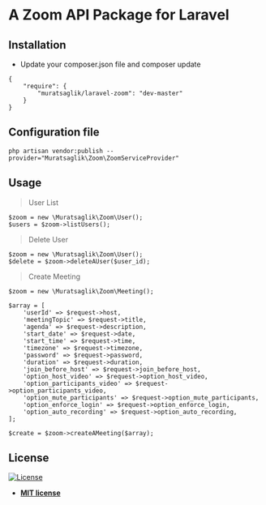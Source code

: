 # A Zoom API Package for Laravel

## Installation

-  Update your composer.json file and composer update

```shell
{
    "require": {
        "muratsaglik/laravel-zoom": "dev-master"
    }
}
```

## Configuration file

```shell
php artisan vendor:publish --provider="Muratsaglik\Zoom\ZoomServiceProvider"
```
## Usage
> User List
```shell
$zoom = new \Muratsaglik\Zoom\User();
$users = $zoom->listUsers();
```
> Delete User
```shell
$zoom = new \Muratsaglik\Zoom\User();
$delete = $zoom->deleteAUser($user_id);
```
> Create Meeting
```shell
$zoom = new \Muratsaglik\Zoom\Meeting();

$array = [
    'userId' => $request->host,
    'meetingTopic' => $request->title,
    'agenda' => $request->description,
    'start_date' => $request->date,
    'start_time' => $request->time,
    'timezone' => $request->timezone,
    'password' => $request->password,
    'duration' => $request->duration,
    'join_before_host' => $request->join_before_host,
    'option_host_video' => $request->option_host_video,
    'option_participants_video' => $request->option_participants_video,
    'option_mute_participants' => $request->option_mute_participants,
    'option_enforce_login' => $request->option_enforce_login,
    'option_auto_recording' => $request->option_auto_recording,
];

$create = $zoom->createAMeeting($array);
```


## License

[![License](http://img.shields.io/:license-mit-blue.svg?style=flat-square)](http://badges.mit-license.org)

- **[MIT license](http://opensource.org/licenses/mit-license.php)**
